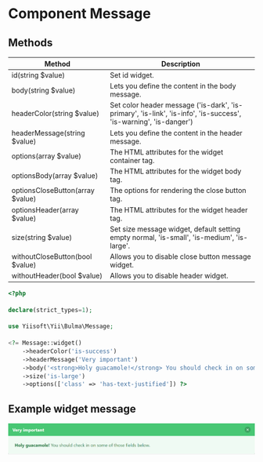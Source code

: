 # Component Message

## Methods

Method                          | Description
--------------------------------|------------
id(string $value)               | Set id widget.
body(string $value)             | Lets you define the content in the body message.
headerColor(string $value)      | Set color header message ('is-dark', 'is-primary', 'is-link', 'is-info', 'is-success', 'is-warning', 'is-danger') 
headerMessage(string $value)    | Lets you define the content in the header message.
options(array $value)           | The HTML attributes for the widget container tag.
optionsBody(array $value)       | The HTML attributes for the widget body tag.
optionsCloseButton(array $value)| The options for rendering the close button tag.
optionsHeader(array $value)     | The HTML attributes for the widget header tag.
size(string $value)             | Set size message widget, default setting empty normal, 'is-small', 'is-medium', 'is-large'.
withoutCloseButton(bool $value) | Allows you to disable close button message widget.
withoutHeader(bool $value)      | Allows you to disable header widget.

```php
<?php

declare(strict_types=1);

use Yiisoft\Yii\Bulma\Message;

<?= Message::widget()
    ->headerColor('is-success')
    ->headerMessage('Very important')
    ->body('<strong>Holy guacamole!</strong> You should check in on some of those fields below.')
    ->size('is-large')
    ->options(['class' => 'has-text-justified']) ?>
```

## Example widget message

<p align="center">
    <img src="images/message.png">
</p>
